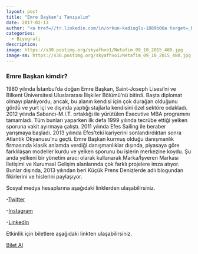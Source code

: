```yaml
---
layout: post
title: "Emre Başkan'ı Tanıyalım"
date: 2017-02-13
author: "<a href=//tr.linkedin.com/in/orkun-kadioglu-1889b06a target=_blank>Orkun Kadıoğlu</a>"
categories:
  - Biyografi
description:
image: https://s30.postimg.org/skyafhvo1/Netafim_09_10_2015_480.jpg
image-sm: https://s30.postimg.org/skyafhvo1/Netafim_09_10_2015_480.jpg
---
```

### Emre Başkan kimdir?

1980 yılında İstanbul’da doğan Emre Başkan, Saint-Joseph Lisesi’ni ve Bilkent Üniversitesi Uluslararası İlişkiler Bölümü’nü bitirdi. Başta diplomat olmayı planlıyordu; ancak, bu alanın kendisi için çok durağan olduğunu gördü ve yurt içi ve dışında yaptığı stajlarla kendisini özel sektöre odakladı. 2012 yılında Sabancı-M.I.T. ortaklığı ile yürütülen Executive MBA programını tamamladı. Tüm bunları yaparken ilk defa 1999 yılında tecrübe ettiği yelken sporuna vakit ayırmaya çalıştı. 2011 yılında Efes Sailing ile beraber yarışmaya başladı. 2013 yılında Efes’teki kariyerini sonlandırdıktan sonra Atlantik Okyanusu’nu geçti. Emre Başkan kurmuş olduğu danışmanlık firmasında klasik anlamda verdiği danışmanlıklar dışında, piyasaya göre farklılaşan modeller kurdu ve yelken sporunu bu işlerin merkezine koydu. Şu anda yelkeni bir yönetim aracı olarak kullanarak Marka/İşveren Markası İletişimi ve Kurumsal Gelişim alanlarında çok farklı projelere imza atıyor. Bunlar dışında, 2013 yılından beri Küçük Prens Denizlerde adlı blogundan fikirlerini ve hislerini paylaşıyor.


Sosyal medya hesaplarına aşağıdaki linklerden ulaşabilirsiniz.

-[Twitter]( https://twitter.com/le_petitprincee)

-[Instagram](https://www.instagram.com/le_petitprincee/)

-[Linkedin](https://www.linkedin.com/in/emre-baskan-2708374/)

Etkinlik için biletlere aşağıdaki linkten ulaşabilirsiniz.

[Bilet Al](https://www.biletino.com/event/eventdetail/3262) <i class="fa fa-external-link" aria-hidden="true"></i>
